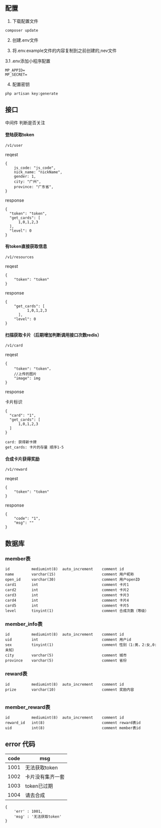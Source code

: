 ## 配置

1. 下载配置文件

```
composer update
```

2. 创建.env文件

3. 将.env.example文件的内容复制到之前创建的,nev文件

3.1 .env添加小程序配置

```
MP_APPID=
MP_SECRET=
```

4. 配置密钥

```
php artisan key:generate
```


## 接口

中间件 判断是否关注

#### 登陆获取token
```
/v1/user
```
reqest
```
{
    js_code: "js_code",
    nick_name: "nickName",
    gender: 1,
    city: "广州",
    province: "广东省",
}
```
response
```
{
  "token": "token",
  "get_cards": [
      1,0,1,2,3
  ],
  "level": 0
}
```

#### 有token直接获取信息
```
/v1/resources
```
reqest
```
{
    "token": "token" 
}
```
response
```
{
    "get_cards": [
          1,0,1,2,3
      ],
    "level": 0
}
```


#### 扫描获取卡片（后期增加判断调用接口次数redis）
```
/v1/card
```
reqest
```
{
    "token": "token"，
    //上传的图片
    "image": img
}
```
response


卡片标识

<!-- 
这个版本不用看 

一卡：00001 -> 1  = 1

二卡：00010 -> 2  = 2

三卡：00100 -> 3  = 4

四卡：01000 -> 4  = 8

五卡：10000 -> 5  = 16

二张卡: 第一张 和 第三张 00101 = 5 
二张卡: 第一张 和 第五张 10001 = 17  -->

```
{
  "card": "1",
  "get_cards": [
      1,0,1,2,3
  ]
}

card: 获得新卡牌
get_cards: 卡片的存量 顺序1-5

```


#### 合成卡片获得奖励
```
/v1/reward
```
reqest
```
{
    "token": "token"
}
```
response
```
{
    "code": "1",
    "msg": ""
}
```


## 数据库

### member表

```
id          mediumint(8)  auto_increment    comment id
name        varchar(15)                     comment 用户昵称
open_id     varchar(30)                     comment 用户openID 
card1       int                             comment 卡片1  
card2       int                             comment 卡片2 
card3       int                             comment 卡片3 
card4       int                             comment 卡片4 
card5       int                             comment 卡片5 
level       tinyint(1)                      comment 合成次数（等级）
```

### member_info表

```
id          mediumint(8)  auto_increment    comment id
uid         int                             comment 用户id
sex         tinyint(1)                      comment 性别（1:男，2:女,0:未知）
city        varchar(5)                      comment 城市
province    varchar(5)                      comment 省份
```

### reward表

```
id          mediumint(8)  auto_increment    comment id 
prize       varchar(10)                     comment 奖励内容 


```

### member_reward表

```
id          mediumint(8)  auto_increment    comment id  
reward_id   int(8)                          comment reward表id 
uid         int(8)                          comment member表id

```


## error 代码

code | msg
---|---
1001 | 无法获取token
1002 | 卡片没有集齐一套
1003 | token已过期
1004 | 请去合成


```
{
    'err' : 1001, 
    'msg' : '无法获取token'
}


```
